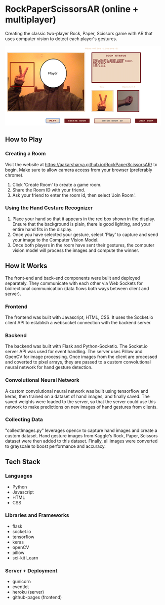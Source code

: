 # RockPaperScissorsAR (online + multiplayer)
Creating the classic two-player Rock, Paper, Scissors game with AR that uses computer vision to detect each player's gestures. 

<img src="photos/sampleGame.png" />


## How to Play

### Creating a Room
Visit the website at https://aakarsharya.github.io/RockPaperScissorsAR/ to begin. Make sure to allow camera access from your browser (preferably chrome).
1. Click 'Create Room' to create a game room.
2. Share the Room ID with your friend.
3. Ask your friend to enter the room id, then select 'Join Room'.

### Using the Hand Gesture Recognizer
1. Place your hand so that it appears in the red box shown in the display. Ensure that the background is plain, there is good lighting, and your entire hand fits in the display.
2. Once you have selected your gesture, select 'Play' to capture and send your image to the Computer Vision Model.
3. Once both players in the room have sent their gestures, the computer vision model will process the images and compute the winner.

## How it Works
The front-end and back-end components were built and deployed separately. They communicate with each other via Web Sockets for bidirectional communication (data flows both ways between client and server).

### Frontend
The frontend was built with Javascript, HTML, CSS. It uses the Socket.io client API to establish a websocket connection with the backend server.

### Backend
The backend was built with Flask and Python-Socketio. The Socket.io server API was used for event handling. The server uses Pillow and OpenCV for image processing. Once images from the client are processed and coverted to pixel arrays, they are passed to a custom convolutional neural network for hand gesture detection.

### Convolutional Neural Network
A custom convolutional neural network was built using tensorflow and keras, then trained on a dataset of hand images, and finally saved. The saved weights were loaded to the server, so that the server could use this network to make predictions on new images of hand gestures from clients.

### Collecting Data
"collectImages.py" leverages opencv to capture hand images and create a custom dataset. Hand gesture images from Kaggle's Rock, Paper, Scissors dataset were then added to this dataset. Finally, all images were converted to grayscale to boost performance and accuracy.

## Tech Stack
### Languages
- Python
- Javascript
- HTML
- CSS

### Libraries and Frameworks
- flask
- socket.io
- tensorflow
- keras
- openCV
- pillow
- sci-kit Learn

### Server + Deployment
- gunicorn
- eventlet
- heroku (server)
- github-pages (frontend)





